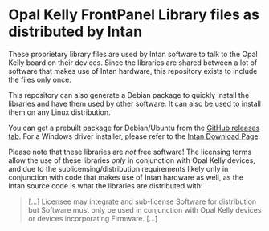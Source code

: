 # Opal Kelly FrontPanel Library files as distributed by Intan

These proprietary library files are used by Intan software to talk to the Opal Kelly board
on their devices. Since the libraries are shared between a lot of software that makes use of
Intan hardware, this repository exists to include the files only once.

This repository can also generate a Debian package to quickly install the libraries and have
them used by other software.
It can also be used to install them on any Linux distribution.

You can get a prebuilt package for Debian/Ubuntu from the [GitHub releases tab](https://github.com/bothlab/intan-okfrontpanel/releases).
For a Windows driver installer, please refer to the [Intan Download Page](http://intantech.com/downloads.html).

Please note that these libraries are *not* free software!
The licensing terms allow the use of these libraries *only* in conjunction with Opal Kelly devices, and due to
the sublicensing/distribution requirements likely only in conjunction with code that makes use of Intan hardware
as well, as the Intan source code is what the libraries are distributed with:

> [...] Licensee may integrate and sub-license Software for
distribution but Software must only be used in conjunction with Opal Kelly devices or devices
incorporating Firmware. [...]
